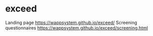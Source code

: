 # exceed
Landing page https://wappsystem.github.io/exceed/
Screening questionnaires https://wappsystem.github.io/exceed/screening.html
